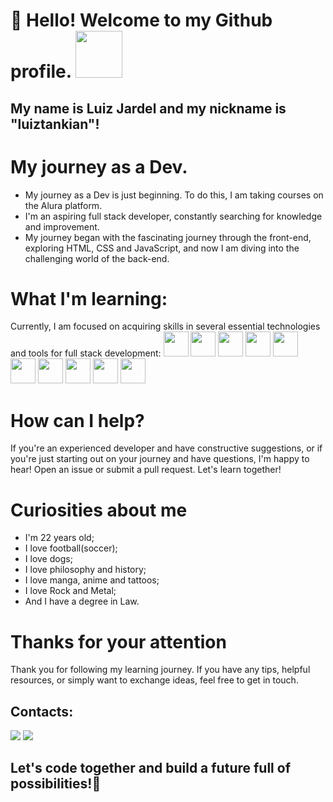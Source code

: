 # 👋 Hello! Welcome to my Github profile. <img src="https://github.com/luiztankian/luiztankian/assets/147024604/c4835360-0b97-430f-a1c2-320b4f769618" width="75" height="75"/>
## My name is Luiz Jardel and my nickname is "luiztankian"! 

# My journey as a Dev.
- My journey as a Dev is just beginning. To do this, I am taking courses on the Alura platform.
- I'm an aspiring full stack developer, constantly searching for knowledge and improvement.
- My journey began with the fascinating journey through the front-end, exploring HTML, CSS and JavaScript, and now I am diving into the challenging world of the back-end.

# What I'm learning:
Currently, I am focused on acquiring skills in several essential technologies and tools for full stack development:
<img src="https://cdn.jsdelivr.net/gh/devicons/devicon/icons/html5/html5-plain-wordmark.svg" width="40" height="40"/> <img src="https://cdn.jsdelivr.net/gh/devicons/devicon/icons/css3/css3-plain-wordmark.svg" width="40" height="40"/> <img src="https://cdn.jsdelivr.net/gh/devicons/devicon/icons/javascript/javascript-plain.svg" width="40" height="40"/> <img src="https://cdn.jsdelivr.net/gh/devicons/devicon/icons/react/react-original-wordmark.svg" width="40" height="40"/> <img src="https://cdn.jsdelivr.net/gh/devicons/devicon/icons/vuejs/vuejs-plain-wordmark.svg" width="40" height="40"/> <img src="https://cdn.jsdelivr.net/gh/devicons/devicon/icons/bootstrap/bootstrap-plain-wordmark.svg" width="40" height="40"/> <img src="https://cdn.jsdelivr.net/gh/devicons/devicon/icons/nodejs/nodejs-plain-wordmark.svg" width="40" height="40"/> <img src="https://cdn.jsdelivr.net/gh/devicons/devicon/icons/express/express-original-wordmark.svg" width="40" height="40"/> <img src="https://cdn.jsdelivr.net/gh/devicons/devicon/icons/mongodb/mongodb-plain-wordmark.svg" width="40" height="40"/> <img src="https://cdn.jsdelivr.net/gh/devicons/devicon/icons/mysql/mysql-plain-wordmark.svg" width="40" height="40"/> 

# How can I help?  
If you're an experienced developer and have constructive suggestions, or if you're just starting out on your journey and have questions, I'm happy to hear! Open an issue or submit a pull request. Let's learn together!

# Curiosities about me
- I'm 22 years old;
- I love football(soccer);
- I love dogs;
- I love philosophy and history;
- I love manga, anime and tattoos;
- I love Rock and Metal;
- And I have a degree in Law.

# Thanks for your attention
Thank you for following my learning journey. If you have any tips, helpful resources, or simply want to exchange ideas, feel free to get in touch.

## Contacts:
<a href="https://www.linkedin.com/in/luiztjardel" target="_blank"><img loading="lazy" src="https://img.shields.io/badge/-LinkedIn-%230077B5?style=for-the-badge&logo=linkedin&logoColor=white" target="_blank"></a> <a href="https://instagram.com/luiztankian" target="_blank"><img loading="lazy" src="https://img.shields.io/badge/-Instagram-%23E4405F?style=for-the-badge&logo=instagram&logoColor=white" target="_blank"></a>

## Let's code together and build a future full of possibilities!:rocket:
